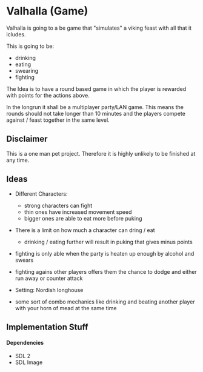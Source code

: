 # Valhalla (Game)
Valhalla is going to a be game that "simulates" a viking feast with all that it icludes.

This is going to be:
- drinking
- eating
- swearing
- fighting

The Idea is to have a round based game in which the player is rewarded with points for the actions above.

In the longrun it shall be a multiplayer party/LAN game. This means the rounds should not take longer than 10 minutes
and the players compete against / feast together in the same level.

## Disclaimer
This is a one man pet project. Therefore it is highly unlikely to be finished at any time.

## Ideas
- Different Characters:
    - strong characters can fight
    - thin ones have increased movement speed
    - bigger ones are able to eat more before puking 
    
- There is a limit on how much a character can dring / eat 
    - drinking / eating further will result in puking that gives minus points

- fighting is only able when the party is heaten up enough by alcohol and swears

- fighting agains other players offers them the chance to dodge and either run away or counter attack

- Setting: Nordish longhouse

- some sort of combo mechanics like drinking and beating another player with your horn of mead at the same time

## Implementation Stuff
#### Dependencies
- SDL 2
- SDL Image